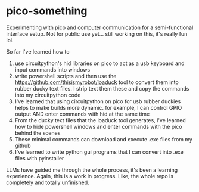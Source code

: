# pico-something
Experimenting with pico and computer communication for a semi-functional interface setup. Not for public use yet... still working on this, it's really fun lol.

So far I've learned how to
1. use circuitpython's hid libraries on pico to act as a usb keyboard and input commands into windows
2. write powershell scripts and then use the https://github.com/thisismyrobot/loaduck tool to convert them into rubber ducky text files. I strip text them these and copy the commands into my circuitpython code
3. I've learned that using circuitpython on pico for usb rubber duckies helps to make builds more dynamic. for example, I can control GPIO output AND enter commands with hid at the same time
4. From the ducky text files that the loaduck tool generates, I've learned how to hide powershell windows and enter commands with the pico behind the scenes
5. These minimal commands can download and execute .exe files from my github
6. I've learned to write python gui programs that I can convert into .exe files with pyinstaller

LLMs have guided me through the whole process, it's been a learning experience.
Again, this is a work in progress. Like, the whole repo is completely and totally unfinished.
